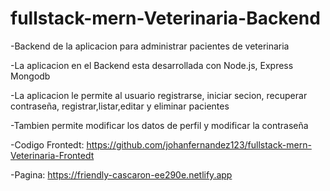 # fullstack-mern-Veterinaria-Backend
-Backend de la aplicacion para administrar pacientes de veterinaria


-La aplicacion en el Backend esta desarrollada con Node.js, Express Mongodb

-La aplicacion le permite al usuario registrarse, iniciar secion, recuperar contraseña, registrar,listar,editar y eliminar pacientes

-Tambien permite modificar los datos de perfil y modificar la contraseña

-Codigo Frontedt: https://github.com/johanfernandez123/fullstack-mern-Veterinaria-Frontedt

-Pagina: https://friendly-cascaron-ee290e.netlify.app
